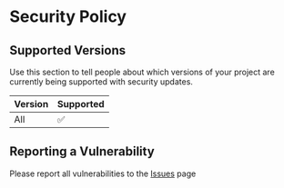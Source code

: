 # Security Policy

## Supported Versions

Use this section to tell people about which versions of your project are
currently being supported with security updates.

| Version | Supported          |
| ------- | ------------------ |
|   All   | :white_check_mark: |

## Reporting a Vulnerability

Please report all vulnerabilities to the [Issues](https://github.com/m00nl1ghts/m00nl1ghts.github.io/issues) page

